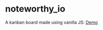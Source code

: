 # noteworthy_io
A kanban board made using vanilla JS:
[Demo](https://enigma-cloud.github.io/noteworthy_io/)
